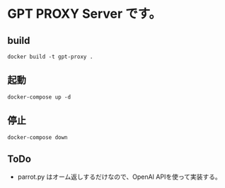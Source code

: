 # GPT PROXY Server です。

## build

```
docker build -t gpt-proxy .
```

## 起動

```
docker-compose up -d
```

## 停止

```
docker-compose down
```

## ToDo

- parrot.py はオーム返しするだけなので、OpenAI APIを使って実装する。


